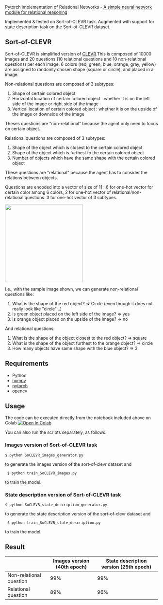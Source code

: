 Pytorch implementation of Relational Networks - [A simple neural network module for relational reasoning](https://arxiv.org/pdf/1706.01427.pdf)

Implemented & tested on Sort-of-CLEVR task. Augmented with support for state description task on the Sort-of-CLEVR dataset.

## Sort-of-CLEVR

Sort-of-CLEVR is simplified version of [CLEVR](http://cs.stanford.edu/people/jcjohns/clevr/).This is composed of 10000 images and 20 questions (10 relational questions and 10 non-relational questions) per each image. 6 colors (red, green, blue, orange, gray, yellow) are assigned to randomly chosen shape (square or circle), and placed in a image.

Non-relational questions are composed of 3 subtypes:

1) Shape of certain colored object
2) Horizontal location of certain colored object : whether it is on the left side of the image or right side of the image
3) Vertical location of certain colored object : whether it is on the upside of the image or downside of the image

Theses questions are "non-relational" because the agent only need to focus on certain object.

Relational questions are composed of 3 subtypes:

1) Shape of the object which is closest to the certain colored object
1) Shape of the object which is furthest to the certain colored object
3) Number of objects which have the same shape with the certain colored object

These questions are "relational" because the agent has to consider the relations between objects.

Questions are encoded into a vector of size of 11 : 6 for one-hot vector for certain color among 6 colors, 2 for one-hot vector of relational/non-relational questions. 3 for one-hot vector of 3 subtypes.

<img src="./data/sample.png" width="256">

I.e., with the sample image shown, we can generate non-relational questions like:

1) What is the shape of the red object? => Circle (even though it does not really look like "circle"...)
2) Is green object placed on the left side of the image? => yes
3) Is orange object placed on the upside of the image? => no

And relational questions:

1) What is the shape of the object closest to the red object? => square
2) What is the shape of the object furthest to the orange object? => circle
3) How many objects have same shape with the blue object? => 3

## Requirements

- Python 
- [numpy](http://www.numpy.org/)
- [pytorch](http://pytorch.org/)
- [opencv](http://opencv.org/)

## Usage
The code can be executed directly from the notebook included above on Colab [![Open In Colab](https://colab.research.google.com/assets/colab-badge.svg)](https://colab.research.google.com/github/Mascinissa/relational-networks/blob/master/Sort_of_CLEVR_RN_notebook.ipynb)

You can also run the scripts separately, as follows:

### Images version of Sort-of-CLEVR task

  	$ python SoCLEVR_images_generator.py

to generate the images version of the sort-of-clevr dataset
and

 	 $ python train_SoCLEVR_images.py

to train the model.

### State description version of Sort-of-CLEVR task

  	$ python SoCLEVR_state_description_generator.py

to generate the state description version of the sort-of-clevr dataset
and

 	 $ python train_SoCLEVR_state_description.py

to train the model.

## Result

| | Images version (40th epoch) | State description version (25th epoch)|
| --- | --- | --- |
| Non-relational question | 99% | 99% |
| Relational question | 89% | 96% |

